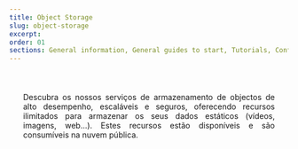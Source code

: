 ```yaml
---
title: Object Storage
slug: object-storage
excerpt:
order: 01
sections: General information, General guides to start, Tutorials, Configure Object Storage with your solutions, Cold Archive Storage Class Specifics, OpenStack Swift Storage Class Specifics, OpenStack Swift Archive Storage Class Specifics
---
```


<style>
#page {
  display: flex !important;
  flex-direction:column-reverse !important;
}
#customProductIndex {
padding:25px;
}
#customProductIndex p {
text-align:justify;
}

</style>

<div id="customProductIndex">

<p>Descubra os nossos serviços de armazenamento de objectos de alto desempenho, escaláveis e seguros, oferecendo recursos ilimitados para armazenar os seus dados estáticos (vídeos, imagens, web...). Estes recursos estão disponíveis e são consumíveis na nuvem pública.</p>

</div>
